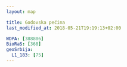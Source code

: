 ```yaml
---
layout: map

title: Godovska pećina
last_modified_at: 2018-05-21T19:19:13+02:00

WDPA: [388806]
BioRaS: [368]
geoSrbija:
  L1_183: [75]
---
```

